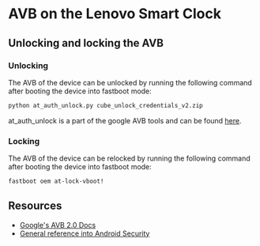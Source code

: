 # AVB on the Lenovo Smart Clock

## Unlocking and locking the AVB

### Unlocking
The AVB of the device can be unlocked by running the following command after booting the device into fastboot mode:
```sh
python at_auth_unlock.py cube_unlock_credentials_v2.zip
```
at_auth_unlock is a part of the google AVB tools and can be found [here](https://android.googlesource.com/platform/external/avb/+/master/tools/at_auth_unlock.py).

### Locking
The AVB of the device can be relocked by running the following command after booting the device into fastboot mode:
```sh
fastboot oem at-lock-vboot!
```
## Resources
- [Google's AVB 2.0 Docs](https://android.googlesource.com/platform/external/avb/+/master/README.md)
- [General reference into Android Security](https://github.com/doridori/Android-Security-Reference)
